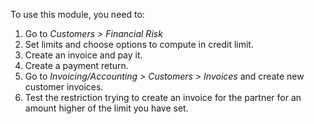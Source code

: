 To use this module, you need to:

1.  Go to *Customers \> Financial Risk*
2.  Set limits and choose options to compute in credit limit.
3.  Create an invoice and pay it.
4.  Create a payment return.
5.  Go to *Invoicing/Accounting \> Customers \> Invoices* and create new
    customer invoices.
6.  Test the restriction trying to create an invoice for the partner for
    an amount higher of the limit you have set.
